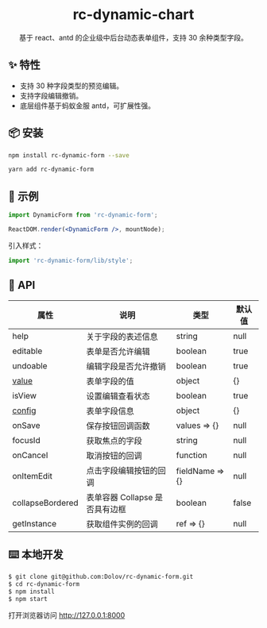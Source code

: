<!-- <p align="center">
  <a href="http://example.shisongyan.top/rc-dynamic-chart/">
    <img src="https://user-gold-cdn.xitu.io/2019/4/12/16a10d8dc669701e?w=2544&h=1206&f=png&s=546061">
  </a>
</p> -->

<h1 align="center">rc-dynamic-chart</h1>


<div align="center">
基于 react、antd 的企业级中后台动态表单组件，支持 30 余种类型字段。
</div>

## ✨ 特性
- 支持 30 种字段类型的预览编辑。
- 支持字段编辑撤销。
- 底层组件基于蚂蚁金服 antd，可扩展性强。



## 📦 安装
```bash
npm install rc-dynamic-form --save
```

```bash
yarn add rc-dynamic-form
```

## 🔨 示例
```jsx
import DynamicForm from 'rc-dynamic-form';

ReactDOM.render(<DynamicForm />, mountNode);
```

引入样式：

```jsx
import 'rc-dynamic-form/lib/style';  
```
## 🍭 API
| 属性 | 说明 | 类型 | 默认值 |
| --- | --- | --- | --- |
| help | 关于字段的表述信息 | string | null |
| editable | 表单是否允许编辑 | boolean | true |
| undoable | 编辑字段是否允许撤销 | boolean | true |
| [value](./src/pages/data/value.tsx) | 表单字段的值 | object | {} |
| isView | 设置编辑查看状态 | boolean | true |
| [config](./src/pages/data/config.tsx) | 表单字段信息 | object | {} |
| onSave | 保存按钮回调函数 | values => {} | null |
| focusId | 获取焦点的字段 | string | null |
| onCancel | 取消按钮的回调 | function | null |
| onItemEdit | 点击字段编辑按钮的回调 | fieldName => {} | null |
| collapseBordered | 表单容器 Collapse 是否具有边框 | boolean | false |
| getInstance | 获取组件实例的回调 | ref => {} | null |



## ⌨️ 本地开发
```bash
$ git clone git@github.com:Dolov/rc-dynamic-form.git
$ cd rc-dynamic-form
$ npm install
$ npm start
```

打开浏览器访问 http://127.0.0.1:8000